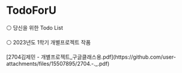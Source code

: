 # TodoForU
⚪ 당신을 위한 Todo List
</p>
⚪ 2023년도 1학기 개별프로젝트 작품
</p>
[2704김제민 - 개별프로젝트_구글클래스용.pdf](https://github.com/user-attachments/files/15507895/2704.-._.pdf)
